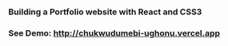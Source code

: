 ### Building a Portfolio website with React and CSS3
### See Demo: http://chukwudumebi-ughonu.vercel.app
